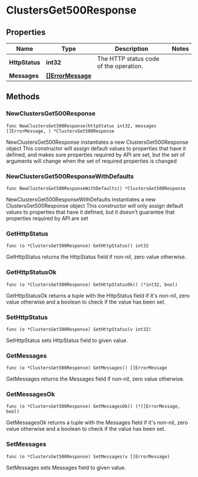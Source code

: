 # ClustersGet500Response

## Properties

|Name | Type | Description | Notes|
|------------ | ------------- | ------------- | -------------|
|**HttpStatus** | **int32** | The HTTP status code of the operation. | |
|**Messages** | [**[]ErrorMessage**](ErrorMessage.md) |  | |

## Methods

### NewClustersGet500Response

`func NewClustersGet500Response(httpStatus int32, messages []ErrorMessage, ) *ClustersGet500Response`

NewClustersGet500Response instantiates a new ClustersGet500Response object
This constructor will assign default values to properties that have it defined,
and makes sure properties required by API are set, but the set of arguments
will change when the set of required properties is changed

### NewClustersGet500ResponseWithDefaults

`func NewClustersGet500ResponseWithDefaults() *ClustersGet500Response`

NewClustersGet500ResponseWithDefaults instantiates a new ClustersGet500Response object
This constructor will only assign default values to properties that have it defined,
but it doesn't guarantee that properties required by API are set

### GetHttpStatus

`func (o *ClustersGet500Response) GetHttpStatus() int32`

GetHttpStatus returns the HttpStatus field if non-nil, zero value otherwise.

### GetHttpStatusOk

`func (o *ClustersGet500Response) GetHttpStatusOk() (*int32, bool)`

GetHttpStatusOk returns a tuple with the HttpStatus field if it's non-nil, zero value otherwise
and a boolean to check if the value has been set.

### SetHttpStatus

`func (o *ClustersGet500Response) SetHttpStatus(v int32)`

SetHttpStatus sets HttpStatus field to given value.


### GetMessages

`func (o *ClustersGet500Response) GetMessages() []ErrorMessage`

GetMessages returns the Messages field if non-nil, zero value otherwise.

### GetMessagesOk

`func (o *ClustersGet500Response) GetMessagesOk() (*[]ErrorMessage, bool)`

GetMessagesOk returns a tuple with the Messages field if it's non-nil, zero value otherwise
and a boolean to check if the value has been set.

### SetMessages

`func (o *ClustersGet500Response) SetMessages(v []ErrorMessage)`

SetMessages sets Messages field to given value.



